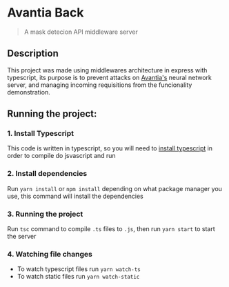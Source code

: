 # Avantia Back
> A mask detecion API middleware server

## Description
This project was made using middlewares architecture in express with typescript, its purpose is to prevent attacks on [Avantia's](https://avantia.com.br) neural network server, and managing incoming requisitions from the funcionality demonstration.

## Running the project:

### 1. Install Typescript
This code is written in typescript, so you will need to [install typescript](https://www.typescriptlang.org/) in order to compile do jsvascript and run

### 2. Install dependencies
Run `yarn install` or `npm install` depending on what package manager you use, this command will   install the dependencies

### 3. Running the project
Run `tsc` command to compile `.ts` files to `.js`, then run `yarn start` to start the server

### 4. Watching file changes
- To watch typescript files run `yarn watch-ts`
- To watch static files run `yarn watch-static`
